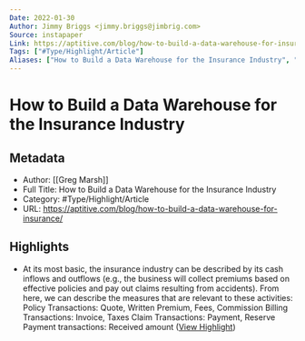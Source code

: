 ```yaml
---
Date: 2022-01-30
Author: Jimmy Briggs <jimmy.briggs@jimbrig.com>
Source: instapaper
Link: https://aptitive.com/blog/how-to-build-a-data-warehouse-for-insurance/
Tags: ["#Type/Highlight/Article"]
Aliases: ["How to Build a Data Warehouse for the Insurance Industry", "How to Build a Data Warehouse for the Insurance Industry"]
---
```

# How to Build a Data Warehouse for the Insurance Industry

## Metadata
- Author: [[Greg Marsh]]
- Full Title: How to Build a Data Warehouse for the Insurance Industry
- Category: #Type/Highlight/Article
- URL: https://aptitive.com/blog/how-to-build-a-data-warehouse-for-insurance/

## Highlights
- At its most basic, the insurance industry can be described by its cash inflows and outflows (e.g., the business will collect premiums based on effective policies and pay out claims resulting from accidents). From here, we can describe the measures that are relevant to these activities:
  Policy Transactions: Quote, Written Premium, Fees, Commission
  Billing Transactions: Invoice, Taxes
  Claim Transactions: Payment, Reserve
  Payment transactions: Received amount ([View Highlight](https://instapaper.com/read/1479629171/18661325))
